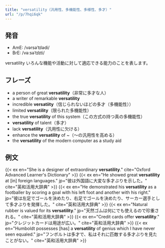 ```yaml
---
title: "versatility（汎用性、多機能性、多様性、多才）"
url: "/p/7hqi6qk"
---
```


発音
----
- AmE: /vərsəˈtɪlədi/
- BrE: /vəːsəˈtɪlɪti/

versatility いろんな機能や活動に対して適応できる能力のことを表します。


フレーズ
----
- a person of great **versatility**（非常に多才な人）
- a writer of remarkable **versatility**
- incredible **versatiity**（信じられないほどの多才（多機能性））
- limited **versatility**（限られた多機能性）
- the true **versatility** of this system（この方式の持つ真の多機能性）
- **versatility** of talent（多才）
- lack **versatility**（汎用性に欠ける）
- enhance the **versatility** of ~（〜の汎用性を高める）
- the **versatility** of the modern computer as a study aid


例文
----
{{< ex en="She is a designer of extraordinary **versatility**." cite="Oxford Advanced Learner's Dictionary" >}}
{{< ex en="He showed great **versatility** at [in] foreign languages." jp="彼は外国語に大変な多才ぶりを示した。" cite="英和活用大辞典" >}}
{{< ex en="He demonstrated his **versatility** as a footballer by scoring a goal with his left foot and another with his right." jp="彼は左足でゴールを決めたり、右足でゴールを決めたり、サーカー選手として多才ぶりを発揮した。" cite="英和活用大辞典" >}}
{{< ex en="Natural rubber is valued for its **versatility**." jp="天然ゴムは何にでも使えるので珍重される。" cite="英和活用大辞典" >}}
{{< ex en="Credit cards offer **versatility**." jp="クレジットカードは用途が広い。" cite="英和活用大辞典" >}}
{{< ex en="Humboldt possesses [has] a **versatility** of genius which I have never seen equaled." jp="フンボルトは多才で、私はそれに匹敵する多才ぶりを見たことがない。" cite="英和活用大辞典" >}}

